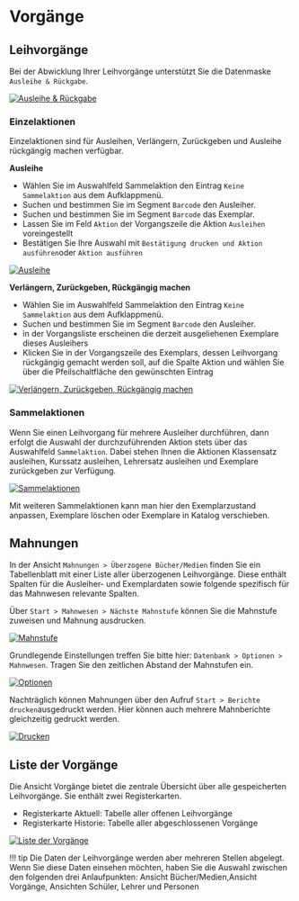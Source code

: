 [29]:/assets/images/bib29.png "Ausleihe & Rückgabe"
[30]:/assets/images/bib30.png "Ausleihe"
[31]:/assets/images/bib31.png "Verlängern, Zurückgeben, Rückgängig machen"
[32]:/assets/images/bib32.png "Sammelaktionen"
[33]:/assets/images/bib33.png "Mahnstufe"
[34]:/assets/images/bib34.png "Drucken"
[35]:/assets/images/bib35.png "Optionen"
[36]:/assets/images/bib36.png "Liste der Vorgänge"

# Vorgänge

## Leihvorgänge

Bei der Abwicklung Ihrer Leihvorgänge unterstützt Sie die Datenmaske `Ausleihe & Rückgabe`.

[![Ausleihe & Rückgabe][29]][29]

### Einzelaktionen

Einzelaktionen sind für Ausleihen, Verlängern, Zurückgeben und Ausleihe rückgängig machen verfügbar.

**Ausleihe**

* Wählen Sie im Auswahlfeld Sammelaktion den Eintrag `Keine Sammelaktion` aus dem Aufklappmenü.
* Suchen und bestimmen Sie im Segment `Barcode` den Ausleiher.
* Suchen und bestimmen Sie im Segment `Barcode` das Exemplar.
* Lassen Sie im Feld `Aktion` der Vorgangszeile die Aktion `Ausleihen` voreingestellt
* Bestätigen Sie Ihre Auswahl mit `Bestätigung drucken und Aktion ausführen`oder  `Aktion ausführen`

[![Ausleihe][30]][30]

**Verlängern, Zurückgeben, Rückgängig machen**

* Wählen Sie im Auswahlfeld Sammelaktion den Eintrag `Keine Sammelaktion` aus dem Aufklappmenü.
* Suchen und bestimmen Sie im Segment `Barcode` den Ausleiher.
* in der Vorgangsliste erscheinen die derzeit ausgeliehenen Exemplare dieses Ausleihers
* Klicken Sie in der Vorgangszeile des Exemplars, dessen Leihvorgang rückgängig gemacht werden soll, auf die Spalte Aktion und wählen Sie über die Pfeilschaltfläche den gewünschten Eintrag

[![Verlängern, Zurückgeben, Rückgängig machen][31]][31]

### Sammelaktionen

Wenn Sie einen Leihvorgang für mehrere Ausleiher durchführen, dann erfolgt die Auswahl der durchzuführenden Aktion stets über das Auswahlfeld `Sammelaktion`. Dabei stehen Ihnen die Aktionen Klassensatz ausleihen, Kurssatz ausleihen, Lehrersatz ausleihen und Exemplare zurückgeben zur Verfügung.

[![Sammelaktionen][32]][32]

Mit weiteren Sammelaktionen kann man hier den Exemplarzustand anpassen, Exemplare löschen oder Exemplare in Katalog verschieben.

## Mahnungen

In der Ansicht `Mahnungen > Überzogene Bücher/Medien` finden Sie ein Tabellenblatt mit einer Liste aller überzogenen Leihvorgänge. Diese enthält Spalten für die Ausleiher- und Exemplardaten sowie folgende spezifisch für das Mahnwesen relevante Spalten.

Über `Start > Mahnwesen > Nächste Mahnstufe` können Sie die Mahnstufe zuweisen und Mahnung ausdrucken.

[![Mahnstufe][33]][33]

Grundlegende Einstellungen treffen Sie bitte hier:
`Datenbank > Optionen > Mahnwesen`. Tragen Sie den zeitlichen Abstand der Mahnstufen ein.

[![Optionen][35]][35]

Nachträglich können Mahnungen über den Aufruf `Start > Berichte drucken`ausgedruckt werden. Hier können auch mehrere Mahnberichte gleichzeitig gedruckt werden.

[![Drucken][34]][34]

## Liste der Vorgänge

Die Ansicht Vorgänge bietet die zentrale Übersicht über alle gespeicherten Leihvorgänge. Sie enthält zwei Registerkarten.

* Registerkarte Aktuell: Tabelle aller offenen Leihvorgänge
* Registerkarte Historie: Tabelle aller abgeschlossenen Vorgänge

[![Liste der Vorgänge][35]][35]

!!! tip
    Die Daten der Leihvorgänge werden aber mehreren Stellen abgelegt. Wenn Sie diese Daten einsehen möchten, haben Sie die Auswahl zwischen den folgenden drei Anlaufpunkten: Ansicht Bücher/Medien,Ansicht Vorgänge, Ansichten Schüler, Lehrer und Personen
